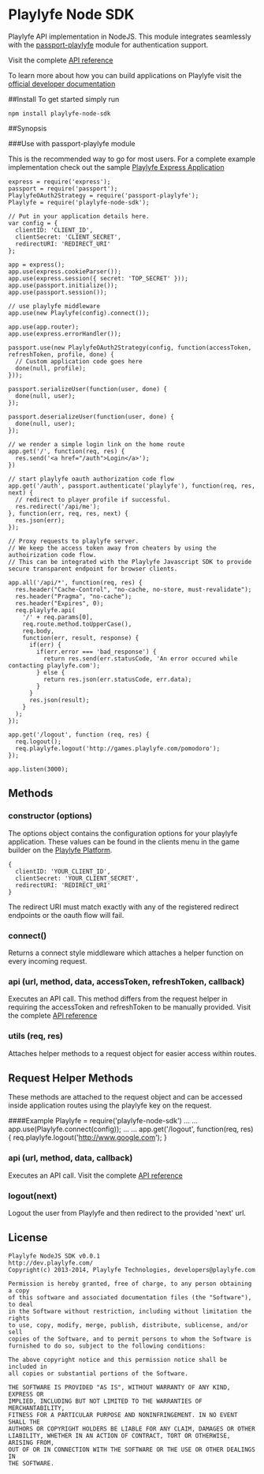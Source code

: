 Playlyfe Node SDK
=================

Playlyfe API implementation in NodeJS. This module integrates seamlessly with the [passport-playlyfe](https://github.com/playlyfe/passport-playlyfe) module for authentication support.

Visit the complete [API reference](http://dev.playlyfe.com/docs/api)

To learn more about how you can build applications on Playlyfe visit the [official developer documentation](http://dev.playlyfe.com)


##Install
To get started simply run

```
npm install playlyfe-node-sdk
```

##Synopsis

###Use with passport-playlyfe module

This is the recommended way to go for most users. For a complete example implementation check out the sample [Playlyfe Express Application](https://github.com/playlyfe/playlyfe-express-app)


    express = require('express');
    passport = require('passport');
    PlaylyfeOAuth2Strategy = require('passport-playlyfe');
    Playlyfe = require('playlyfe-node-sdk');

    // Put in your application details here.
    var config = {
      clientID: 'CLIENT_ID',
      clientSecret: 'CLIENT_SECRET',
      redirectURI: 'REDIRECT_URI'
    };

    app = express();
    app.use(express.cookieParser());
    app.use(express.session({ secret: 'TOP_SECRET' }));
    app.use(passport.initialize());
    app.use(passport.session());

    // use playlyfe middleware
    app.use(new Playlyfe(config).connect());

    app.use(app.router);
    app.use(express.errorHandler());

    passport.use(new PlaylyfeOAuth2Strategy(config, function(accessToken, refreshToken, profile, done) {
      // Custom application code goes here
      done(null, profile);
    }));

    passport.serializeUser(function(user, done) {
      done(null, user);
    });

    passport.deserializeUser(function(user, done) {
      done(null, user);
    });

    // we render a simple login link on the home route
    app.get('/', function(req, res) {
      res.send('<a href="/auth">Login</a>');
    })

    // start playlyfe oauth authorization code flow
    app.get('/auth', passport.authenticate('playlyfe'), function(req, res, next) {
      // redirect to player profile if successful.
      res.redirect('/api/me');
    }, function(err, req, res, next) {
      res.json(err);
    });

    // Proxy requests to playlyfe server.
    // We keep the access token away from cheaters by using the authoirization code flow.
    // This can be integrated with the Playlyfe Javascript SDK to provide secure transparent endpoint for browser clients.

    app.all('/api/*', function(req, res) {
      res.header("Cache-Control", "no-cache, no-store, must-revalidate");
      res.header("Pragma", "no-cache");
      res.header("Expires", 0);
      req.playlyfe.api(
        '/' + req.params[0],
        req.route.method.toUpperCase(),
        req.body,
        function(err, result, response) {
          if(err) {
            if(err.error === 'bad_response') {
              return res.send(err.statusCode, 'An error occured while contacting playlyfe.com');
            } else {
              return res.json(err.statusCode, err.data);
            }
          }
          res.json(result);
        }
      );
    });

    app.get('/logout', function (req, res) {
      req.logout();
      req.playlyfe.logout('http://games.playlyfe.com/pomodoro');
    });

    app.listen(3000);

## Methods

### constructor (options)
The options object contains the configuration options for your playlyfe application.
These values can be found in the clients menu in the game builder on the [Playlyfe Platform](http://playlyfe.com).

    {
      clientID: 'YOUR_CLIENT_ID',
      clientSecret: 'YOUR_CLIENT_SECRET',
      redirectURI: 'REDIRECT_URI'
    }

The redirect URI must match exactly with any of the registered redirect endpoints or the oauth flow will fail.

### connect()

Returns a connect style middleware which attaches a helper function on every incoming request.


### api (url, method, data, accessToken, refreshToken, callback)
Executes an API call. This method differs from the request helper in requiring the accessToken and refreshToken to be manually provided. Visit the complete [API reference](http://dev.playlyfe.com/docs/api)

### utils (req, res)
Attaches helper methods to a request object for easier access within routes.

## Request Helper Methods

These methods are attached to the request object and can be accessed inside application routes using the playlyfe key on the request.

####Example
    Playlyfe = require('playlyfe-node-sdk')
    ...
    ...
    app.use(Playlyfe.connect(config));
    ...
    ...
    app.get('/logout', function(req, res) {
       req.playlyfe.logout('http://www.google.com');
    }


### api (url, method, data, callback)
Executes an API call. Visit the complete [API reference](http://dev.playlyfe.com/docs/api)

### logout(next)
Logout the user from Playlyfe and then redirect to the provided 'next' url.

## License

    Playlyfe NodeJS SDK v0.0.1
    http://dev.playlyfe.com/
    Copyright(c) 2013-2014, Playlyfe Technologies, developers@playlyfe.com

    Permission is hereby granted, free of charge, to any person obtaining a copy
    of this software and associated documentation files (the "Software"), to deal
    in the Software without restriction, including without limitation the rights
    to use, copy, modify, merge, publish, distribute, sublicense, and/or sell
    copies of the Software, and to permit persons to whom the Software is
    furnished to do so, subject to the following conditions:

    The above copyright notice and this permission notice shall be included in
    all copies or substantial portions of the Software.

    THE SOFTWARE IS PROVIDED "AS IS", WITHOUT WARRANTY OF ANY KIND, EXPRESS OR
    IMPLIED, INCLUDING BUT NOT LIMITED TO THE WARRANTIES OF MERCHANTABILITY,
    FITNESS FOR A PARTICULAR PURPOSE AND NONINFRINGEMENT. IN NO EVENT SHALL THE
    AUTHORS OR COPYRIGHT HOLDERS BE LIABLE FOR ANY CLAIM, DAMAGES OR OTHER
    LIABILITY, WHETHER IN AN ACTION OF CONTRACT, TORT OR OTHERWISE, ARISING FROM,
    OUT OF OR IN CONNECTION WITH THE SOFTWARE OR THE USE OR OTHER DEALINGS IN
    THE SOFTWARE.

